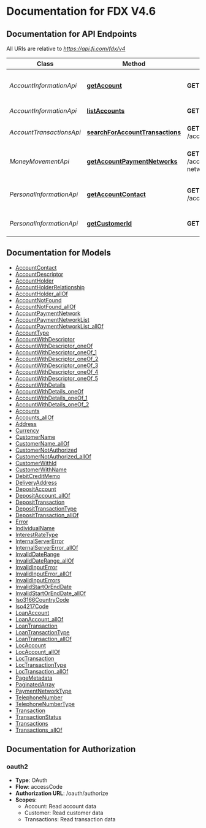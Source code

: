 # Documentation for FDX V4.6

<a name="documentation-for-api-endpoints"></a>
## Documentation for API Endpoints

All URIs are relative to *https://api.fi.com/fdx/v4*

| Class | Method | HTTP request | Description |
|------------ | ------------- | ------------- | -------------|
| *AccountInformationApi* | [**getAccount**](Apis/AccountInformationApi.md#getaccount) | **GET** /accounts/{accountId} | Get detailed information for a specific account |
*AccountInformationApi* | [**listAccounts**](Apis/AccountInformationApi.md#listaccounts) | **GET** /accounts | List all accounts |
| *AccountTransactionsApi* | [**searchForAccountTransactions**](Apis/AccountTransactionsApi.md#searchforaccounttransactions) | **GET** /accounts/{accountId}/transactions | Search for account transactions |
| *MoneyMovementApi* | [**getAccountPaymentNetworks**](Apis/MoneyMovementApi.md#getaccountpaymentnetworks) | **GET** /accounts/{accountId}/payment-networks | Get payment networks supported by the account |
| *PersonalInformationApi* | [**getAccountContact**](Apis/PersonalInformationApi.md#getaccountcontact) | **GET** /accounts/{accountId}/contact | Get an account's contact information |
*PersonalInformationApi* | [**getCustomerId**](Apis/PersonalInformationApi.md#getcustomerid) | **GET** /customers/current | Get current authenticated customer id |


<a name="documentation-for-models"></a>
## Documentation for Models

 - [AccountContact](./Models/AccountContact.md)
 - [AccountDescriptor](./Models/AccountDescriptor.md)
 - [AccountHolder](./Models/AccountHolder.md)
 - [AccountHolderRelationship](./Models/AccountHolderRelationship.md)
 - [AccountHolder_allOf](./Models/AccountHolder_allOf.md)
 - [AccountNotFound](./Models/AccountNotFound.md)
 - [AccountNotFound_allOf](./Models/AccountNotFound_allOf.md)
 - [AccountPaymentNetwork](./Models/AccountPaymentNetwork.md)
 - [AccountPaymentNetworkList](./Models/AccountPaymentNetworkList.md)
 - [AccountPaymentNetworkList_allOf](./Models/AccountPaymentNetworkList_allOf.md)
 - [AccountType](./Models/AccountType.md)
 - [AccountWithDescriptor](./Models/AccountWithDescriptor.md)
 - [AccountWithDescriptor_oneOf](./Models/AccountWithDescriptor_oneOf.md)
 - [AccountWithDescriptor_oneOf_1](./Models/AccountWithDescriptor_oneOf_1.md)
 - [AccountWithDescriptor_oneOf_2](./Models/AccountWithDescriptor_oneOf_2.md)
 - [AccountWithDescriptor_oneOf_3](./Models/AccountWithDescriptor_oneOf_3.md)
 - [AccountWithDescriptor_oneOf_4](./Models/AccountWithDescriptor_oneOf_4.md)
 - [AccountWithDescriptor_oneOf_5](./Models/AccountWithDescriptor_oneOf_5.md)
 - [AccountWithDetails](./Models/AccountWithDetails.md)
 - [AccountWithDetails_oneOf](./Models/AccountWithDetails_oneOf.md)
 - [AccountWithDetails_oneOf_1](./Models/AccountWithDetails_oneOf_1.md)
 - [AccountWithDetails_oneOf_2](./Models/AccountWithDetails_oneOf_2.md)
 - [Accounts](./Models/Accounts.md)
 - [Accounts_allOf](./Models/Accounts_allOf.md)
 - [Address](./Models/Address.md)
 - [Currency](./Models/Currency.md)
 - [CustomerName](./Models/CustomerName.md)
 - [CustomerName_allOf](./Models/CustomerName_allOf.md)
 - [CustomerNotAuthorized](./Models/CustomerNotAuthorized.md)
 - [CustomerNotAuthorized_allOf](./Models/CustomerNotAuthorized_allOf.md)
 - [CustomerWithId](./Models/CustomerWithId.md)
 - [CustomerWithName](./Models/CustomerWithName.md)
 - [DebitCreditMemo](./Models/DebitCreditMemo.md)
 - [DeliveryAddress](./Models/DeliveryAddress.md)
 - [DepositAccount](./Models/DepositAccount.md)
 - [DepositAccount_allOf](./Models/DepositAccount_allOf.md)
 - [DepositTransaction](./Models/DepositTransaction.md)
 - [DepositTransactionType](./Models/DepositTransactionType.md)
 - [DepositTransaction_allOf](./Models/DepositTransaction_allOf.md)
 - [Error](./Models/Error.md)
 - [IndividualName](./Models/IndividualName.md)
 - [InterestRateType](./Models/InterestRateType.md)
 - [InternalServerError](./Models/InternalServerError.md)
 - [InternalServerError_allOf](./Models/InternalServerError_allOf.md)
 - [InvalidDateRange](./Models/InvalidDateRange.md)
 - [InvalidDateRange_allOf](./Models/InvalidDateRange_allOf.md)
 - [InvalidInputError](./Models/InvalidInputError.md)
 - [InvalidInputError_allOf](./Models/InvalidInputError_allOf.md)
 - [InvalidInputErrors](./Models/InvalidInputErrors.md)
 - [InvalidStartOrEndDate](./Models/InvalidStartOrEndDate.md)
 - [InvalidStartOrEndDate_allOf](./Models/InvalidStartOrEndDate_allOf.md)
 - [Iso3166CountryCode](./Models/Iso3166CountryCode.md)
 - [Iso4217Code](./Models/Iso4217Code.md)
 - [LoanAccount](./Models/LoanAccount.md)
 - [LoanAccount_allOf](./Models/LoanAccount_allOf.md)
 - [LoanTransaction](./Models/LoanTransaction.md)
 - [LoanTransactionType](./Models/LoanTransactionType.md)
 - [LoanTransaction_allOf](./Models/LoanTransaction_allOf.md)
 - [LocAccount](./Models/LocAccount.md)
 - [LocAccount_allOf](./Models/LocAccount_allOf.md)
 - [LocTransaction](./Models/LocTransaction.md)
 - [LocTransactionType](./Models/LocTransactionType.md)
 - [LocTransaction_allOf](./Models/LocTransaction_allOf.md)
 - [PageMetadata](./Models/PageMetadata.md)
 - [PaginatedArray](./Models/PaginatedArray.md)
 - [PaymentNetworkType](./Models/PaymentNetworkType.md)
 - [TelephoneNumber](./Models/TelephoneNumber.md)
 - [TelephoneNumberType](./Models/TelephoneNumberType.md)
 - [Transaction](./Models/Transaction.md)
 - [TransactionStatus](./Models/TransactionStatus.md)
 - [Transactions](./Models/Transactions.md)
 - [Transactions_allOf](./Models/Transactions_allOf.md)


<a name="documentation-for-authorization"></a>
## Documentation for Authorization

<a name="oauth2"></a>
### oauth2

- **Type**: OAuth
- **Flow**: accessCode
- **Authorization URL**: /oauth/authorize
- **Scopes**: 
  - Account: Read account data
  - Customer: Read customer data
  - Transactions: Read transaction data

